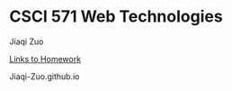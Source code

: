 # CSCI 571 Web Technologies

Jiaqi Zuo

[Links to Homework](https://jiaqi-zuo.github.io/coursework.html)

Jiaqi-Zuo.github.io
